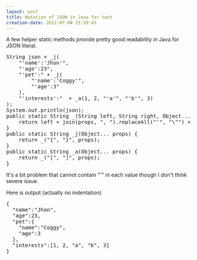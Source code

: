 ```yaml
---
layout: post
title: Notation of JSON in Java for test
creation-date: 2012-07-04 15:59:43
---
```


A few helper static methods provide pretty good readability in Java for JSON literal.

<pre class="brush:java">
String json = _j(
    "'name':'Jhon'",
    "'age':23",
    "'pet':" + _j(
        "'name':'Coggy'",
        "'age':3"
    ),
    "'interests':"  + _a(1, 2, "'a'", "'b'", 3)
);
System.out.println(json);
public static String _(String left, String right, Object... props) {
    return left + join(props, ", ").replaceAll("'", "\"") + right;
}
public static String _j(Object... props) {
    return _("{", "}", props);
}
public static String _a(Object... props) {
    return _("[", "]", props);
}
</pre>

It's a bit problem that cannot contain "'" in each value though I don't think severe issue.

Here is output (actually no indentation)

<pre class="terminal">
{
  "name":"Jhon",
  "age":23,
  "pet":{
    "name":"Coggy",
    "age":3
  },
  "interests":[1, 2, "a", "b", 3]
}
</pre>

